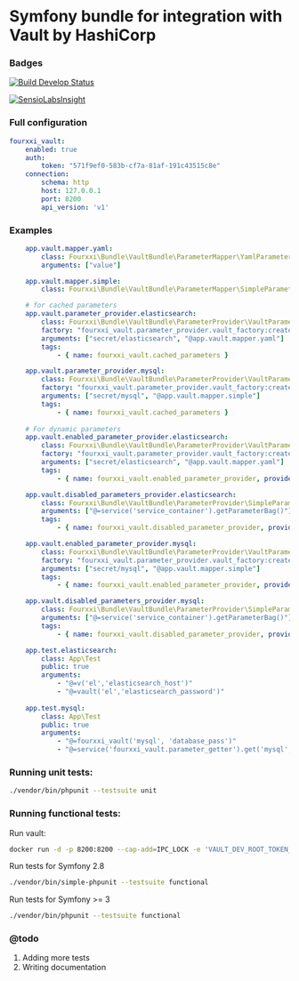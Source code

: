 # Symfony bundle for integration with Vault by HashiCorp 
### Badges
[![Build Develop Status](https://travis-ci.org/4xxi/vault-bundle.svg?branch=develop)](https://travis-ci.org/4xxi/vault-bundle)

[![SensioLabsInsight](https://insight.sensiolabs.com/projects/d004e03d-ee45-448f-a897-a55fc1522fde/big.png)](https://insight.sensiolabs.com/projects/d004e03d-ee45-448f-a897-a55fc1522fde)

### Full configuration
```yaml
fourxxi_vault:
    enabled: true
    auth:
        token: "571f9ef0-583b-cf7a-81af-191c43515c8e"
    connection:
        schema: http
        host: 127.0.0.1
        port: 8200
        api_version: 'v1'
```

### Examples
```yaml
    app.vault.mapper.yaml:
        class: Fourxxi\Bundle\VaultBundle\ParameterMapper\YamlParameterMapper
        arguments: ["value"]

    app.vault.mapper.simple:
        class: Fourxxi\Bundle\VaultBundle\ParameterMapper\SimpleParameterMapper

    # for cached parameters
    app.vault.parameter_provider.elasticsearch:
        class: Fourxxi\Bundle\VaultBundle\ParameterProvider\VaultParameterProvider
        factory: "fourxxi_vault.parameter_provider.vault_factory:create"
        arguments: ["secret/elasticsearch", "@app.vault.mapper.yaml"]
        tags:
            - { name: fourxxi_vault.cached_parameters }

    app.vault.parameter_provider.mysql:
        class: Fourxxi\Bundle\VaultBundle\ParameterProvider\VaultParameterProvider
        factory: "fourxxi_vault.parameter_provider.vault_factory:create"
        arguments: ["secret/mysql", "@app.vault.mapper.simple"]
        tags:
            - { name: fourxxi_vault.cached_parameters }
    
    # For dynamic parameters
    app.vault.enabled_parameter_provider.elasticsearch:
        class: Fourxxi\Bundle\VaultBundle\ParameterProvider\VaultParameterProvider
        factory: "fourxxi_vault.parameter_provider.vault_factory:create"
        arguments: ["secret/elasticsearch", "@app.vault.mapper.yaml"]
        tags:
            - { name: fourxxi_vault.enabled_parameter_provider, provider_name: 'el' }

    app.vault.disabled_parameters_provider.elasticsearch:
        class: Fourxxi\Bundle\VaultBundle\ParameterProvider\SimpleParameterProvider
        arguments: ["@=service('service_container').getParameterBag()"]
        tags:
            - { name: fourxxi_vault.disabled_parameter_provider, provider_name: 'el' }

    app.vault.enabled_parameter_provider.mysql:
        class: Fourxxi\Bundle\VaultBundle\ParameterProvider\VaultParameterProvider
        factory: "fourxxi_vault.parameter_provider.vault_factory:create"
        arguments: ["secret/mysql", "@app.vault.mapper.simple"]
        tags:
            - { name: fourxxi_vault.enabled_parameter_provider, provider_name: 'mysql' }

    app.vault.disabled_parameters_provider.mysql:
        class: Fourxxi\Bundle\VaultBundle\ParameterProvider\SimpleParameterProvider
        arguments: ["@=service('service_container').getParameterBag()"]
        tags:
            - { name: fourxxi_vault.disabled_parameter_provider, provider_name: 'mysql' }

    app.test.elasticsearch:
        class: App\Test
        public: true
        arguments:
            - "@=v('el','elasticsearch_host')"
            - "@=vault('el','elasticsearch_password')"
                        
    app.test.mysql:
        class: App\Test
        public: true
        arguments:
            - "@=fourxxi_vault('mysql', 'database_pass')"
            - "@=service('fourxxi_vault.parameter_getter').get('mysql','database_host')"
```

### Running unit tests:
```bash
./vendor/bin/phpunit --testsuite unit
```

### Running functional tests:

Run vault:
```bash
docker run -d -p 8200:8200 --cap-add=IPC_LOCK -e 'VAULT_DEV_ROOT_TOKEN_ID=f29e2a2f-26ac-a182-b7a9-05be2381e200' vault
```

Run tests for Symfony 2.8
```bash
./vendor/bin/simple-phpunit --testsuite functional
```

Run tests for Symfony >= 3
```bash
./vendor/bin/phpunit --testsuite functional
```

### @todo

1. Adding more tests
2. Writing documentation
